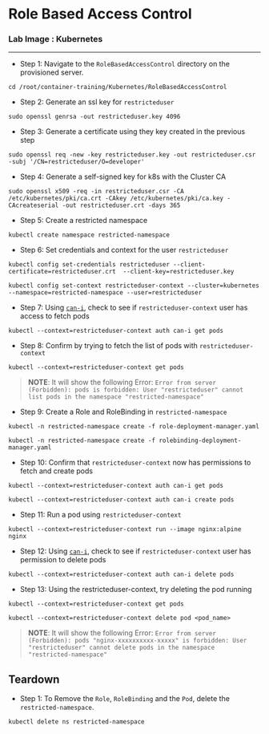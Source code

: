 # Role Based Access Control

### **Lab Image : Kubernetes**

---

* Step 1: Navigate to the `RoleBasedAccessControl` directory on the provisioned server.

```commandline
cd /root/container-training/Kubernetes/RoleBasedAccessControl
```

* Step 2: Generate an ssl key for `restricteduser`

```commandline
sudo openssl genrsa -out restricteduser.key 4096
```

* Step 3: Generate a certificate using they key created in the previous step

```commandline
sudo openssl req -new -key restricteduser.key -out restricteduser.csr -subj '/CN=restricteduser/O=developer'
```

* Step 4: Generate a self-signed key for k8s with the Cluster CA

```commandline
sudo openssl x509 -req -in restricteduser.csr -CA /etc/kubernetes/pki/ca.crt -CAkey /etc/kubernetes/pki/ca.key -CAcreateserial -out restricteduser.crt -days 365
```

* Step 5: Create a restricted namespace

```commandline
kubectl create namespace restricted-namespace
```

* Step 6: Set credentials and context for the user `restricteduser`

```commandline
kubectl config set-credentials restricteduser --client-certificate=restricteduser.crt  --client-key=restricteduser.key
```
```commandline
kubectl config set-context restricteduser-context --cluster=kubernetes --namespace=restricted-namespace --user=restricteduser
```

* Step 7: Using [`can-i`](https://kubernetes.io/docs/reference/access-authn-authz/authorization/#checking-api-access), check to see if `restricteduser-context` user has access to fetch pods

```commandline
kubectl --context=restricteduser-context auth can-i get pods
```

* Step 8: Confirm by trying to fetch the list of pods with `restricteduser-context`

```commandline
kubectl --context=restricteduser-context get pods
```

> **NOTE**: It will show the following Error: `Error from server (Forbidden): pods is forbidden: User "restricteduser" cannot list pods in the namespace "restricted-namespace"`

* Step 9: Create a Role and RoleBinding in `restricted-namespace`

```commandline
kubectl -n restricted-namespace create -f role-deployment-manager.yaml
```
```commandline
kubectl -n restricted-namespace create -f rolebinding-deployment-manager.yaml
```

* Step 10: Confirm that `restricteduser-context` now has permissions to fetch and create pods

```commandline
kubectl --context=restricteduser-context auth can-i get pods
```

```commandline
kubectl --context=restricteduser-context auth can-i create pods
```

* Step 11: Run a pod using `restricteduser-context`

```commandline
kubectl --context=restricteduser-context run --image nginx:alpine nginx
```

* Step 12: Using [`can-i`](https://kubernetes.io/docs/reference/access-authn-authz/authorization/#checking-api-access), check to see if `restricteduser-context` user has permission to delete pods

```commandline
kubectl --context=restricteduser-context auth can-i delete pods
```

* Step 13: Using the restricteduser-context, try deleting the pod running

```commandline
kubectl --context=restricteduser-context get pods 
```
```commandline
kubectl --context=restricteduser-context delete pod <pod_name>
```

> **NOTE**: It will show the following Error: `Error from server (Forbidden): pods "nginx-xxxxxxxxxx-xxxxx" is forbidden: User "restricteduser" cannot delete pods in the namespace "restricted-namespace"`

## Teardown

* Step 1: To Remove the `Role`, `RoleBinding` and the `Pod`, delete the `restricted-namespace`. 

```commandline
kubectl delete ns restricted-namespace
```
